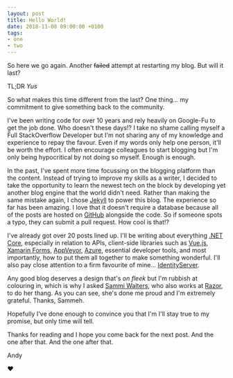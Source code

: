 ```yaml
---
layout: post
title: Hello World!
date: 2018-11-08 09:00:00 +0100
tags:
- one
- two
---
```


So here we go again. Another ~~failed~~ attempt at restarting my blog. But will it last?

TL;DR _Yus_

So what makes this time different from the last? One thing... my commitment to give something back to the community. 

I've been writing code for over 10 years and rely heavily on Google-Fu to get the job done. Who doesn't these days!? I take no shame calling myself a Full StackOverflow Developer but I'm not sharing any of my knowledge and experience to repay the favour. Even if my words only help one person, it'll be worth the effort. I often encourage colleagues to start blogging but I'm only being hypocritical by not doing so myself. Enough is enough. 

In the past, I've spent more time focussing on the blogging platform than the content. Instead of trying to improve my skills as a writer, I decided to take the opportunity to learn the newest tech on the block by developing yet another blog engine that the world didn't need. Rather than making the same mistake again, I chose [Jekyll](https://jekyllrb.com) to power this blog. The experience so far has been amazing. I love that it doesn't require a database because all of the posts are hosted on [GitHub](https://github.com/andrewgunn/andrewgunn.co.uk) alongside the code. So if someone spots a typo, they can submit a pull request. How cool is that!?

I've already got over 20 posts lined up. I'll be writing about everything [.NET Core](https://docs.microsoft.com/en-us/dotnet/core/), especially in relation to APIs, client-side libraries such as [Vue.js](https://vuejs.org), [Xamarin Forms](https://docs.microsoft.com/en-us/xamarin/xamarin-forms/), [AppVeyor](https://www.appveyor.com), [Azure](https://azure.microsoft.com/en-gb/), essential developer tools, and most importantly, how to put them all together to make something wonderful. I'll also pay close attention to a firm favourite of mine... [IdentityServer](https://identityserver.io).

Any good blog deserves a design that's _on fleek_ but I'm rubbish at colouring in, which is why I asked [Sammi Walters](https://twitter.com/sammivvwalters), who also works at [Razor](https://www.razor.co.uk), to do her thang. As you can see, she's done me proud and I'm extremely grateful. Thanks, Sammeh.  

Hopefully I've done enough to convince you that I'm I'll stay true to my promise, but only time will tell. 

Thanks for reading and I hope you come back for the next post. And the one after that. And the one after that. 

Andy

❤️

